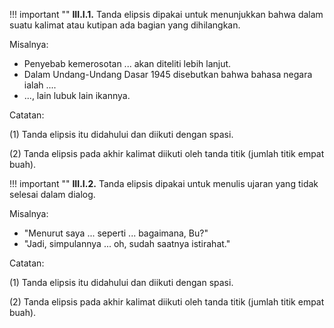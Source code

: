 !!! important ""
	**III.I.1.** Tanda elipsis dipakai untuk menunjukkan bahwa dalam suatu kalimat atau kutipan ada bagian yang dihilangkan.

Misalnya:

- Penyebab kemerosotan ... akan diteliti lebih lanjut.
- Dalam Undang-Undang Dasar 1945 disebutkan bahwa bahasa negara ialah ....
- ..., lain lubuk lain ikannya.

Catatan:

(1) Tanda elipsis itu didahului dan diikuti dengan spasi.

(2) Tanda elipsis pada akhir kalimat diikuti oleh tanda titik (jumlah titik empat buah).

!!! important ""
	**III.I.2.** Tanda elipsis dipakai untuk menulis ujaran yang tidak selesai dalam dialog.

Misalnya:

- "Menurut saya ... seperti ... bagaimana, Bu?"
- "Jadi, simpulannya ... oh, sudah saatnya istirahat."

Catatan:

(1) Tanda elipsis itu didahului dan diikuti dengan spasi.

(2) Tanda elipsis pada akhir kalimat diikuti oleh tanda titik (jumlah titik empat buah).
